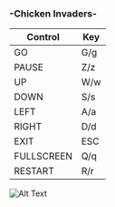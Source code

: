 ### -Chicken Invaders-
|Control	|Key   |
|---------------|------|
|GO             |   G/g|
|PAUSE          |   Z/z|
|UP             |   W/w|
|DOWN           |   S/s|
|LEFT           |   A/a|
|RIGHT          |   D/d|
|EXIT           |   ESC|
|FULLSCREEN     |   Q/q|
|RESTART	|   R/r|

![Alt Text](https://github.com/MATF-RG16/RG16-019-chicken-invaders/blob/master/Screen/game_trailer.gif?raw=true)
